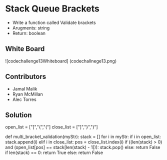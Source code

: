 # Stack Queue Brackets
- Write a function called Validate brackets
- Arugments: string
- Return: boolean



## White Board
![codechallenge13Whiteboard] (codechallnege13.png)

## Contributors
- Jamal Malik
- Ryan McMillan
- Alec Torres

## Solution


open_list = ["[","{","("]
close_list = ["]","}",")"]

def multi_bracket_validation(myStr):
        stack = []
        for i in myStr:
            if i in open_list:
                stack.append(i)
            elif i in close_list:
                pos = close_list.index(i)
                if ((len(stack) > 0) and
                        (open_list[pos] == stack[len(stack) - 1])):
                    stack.pop()
                else:
                    return False
        if len(stack) == 0:
            return True
        else:
            return False
